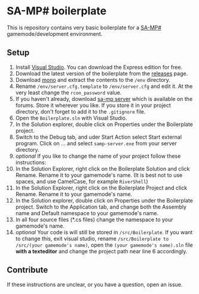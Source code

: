 SA-MP# boilerplate
=====================

This is repository contains very basic boilerplate for a [SA-MP#] gamemode/development environment.

Setup
-----
1. Install [Visual Studio]. You can download the Express edition for free.
1. Download the latest version of the boilerplate from the [releases] page.
1. Download [mono] and extract the contents to the `/env` directory.
1. Rename `/env/server.cfg.template` to `/env/server.cfg` and edit it. At the very least change the `rcon_password` value.
1. If you haven't already, download [sa-mp server] which is available on the forums. Store it wherever you like. If you store it in your project directory, don't forget to add it to the `.gitignore` file.
1. Open the `Boilerplate.sln` with Visual Studio.
1. In the Solution explorer, double click on Properties under the Boilerplate project.
1. Switch to the Debug tab, and uder Start Action select Start external program. Click on ... and select `samp-server.exe` from your server directory.
1. _optional_ If you like to change the name of your project follow these instructions:
 1. In the Solution Explorer, right click on the Boilerplate Solution and click Rename. Rename it to your gamemode's name. (It is best not to use spaces, and use CamelCase, for example `RiverShell`)
 1. In the Solution Explorer, right click on the Boilerplate Project and click Rename. Rename it to your gamemode's name.
 1. In the Solution explorer, double click on Properties under the Boilerplate project. Switch to the Application tab, and change both the Assembly name and Default namespace to your gamemode's name.
 1. In all four source files (*.cs files) change the namespace to your gamemode's name.
 1. _optional_ Your code is will still be stored in `/src/Boilerplate`. If you want to change this, exit visual studio, rename `/src/Boilerplate to /src/(your gamemode's name)`, open the `(your gamemode's name).sln` file **with a texteditor** and change the project path near line 6 accordingly.

Contribute
----------
If these instructions are unclear, or you have a question, open an issue.

[sa-mp#]: https://github.com/ikkentim/SampSharp
[visual studio]: http://www.visualstudio.com/en-us/downloads/download-visual-studio-vs.aspx
[mono]: http://deploy.timpotze.nl/packages/mono-portable.zip
[sa-mp server]: http://forum.sa-mp.com/forumdisplay.php?f=74
[releases]: https://github.com/ikkentim/SampSharp-boilerplate/releases
